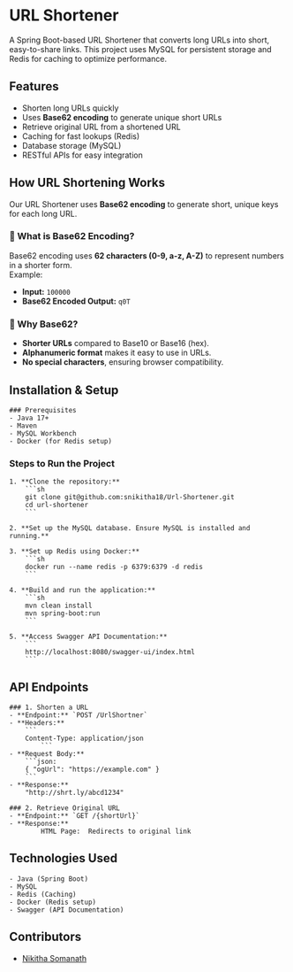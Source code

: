 # URL Shortener

A Spring Boot-based URL Shortener that converts long URLs into short, easy-to-share links. This project uses MySQL for persistent storage and Redis for caching to optimize performance.

## Features
- Shorten long URLs quickly
- Uses **Base62 encoding** to generate unique short URLs
- Retrieve original URL from a shortened URL
- Caching for fast lookups (Redis)
- Database storage (MySQL)
- RESTful APIs for easy integration

## How URL Shortening Works
Our URL Shortener uses **Base62 encoding** to generate short, unique keys for each long URL.

### 🔹 What is Base62 Encoding?
Base62 encoding uses **62 characters (0-9, a-z, A-Z)** to represent numbers in a shorter form.  
Example:  
- **Input:** `100000`  
- **Base62 Encoded Output:** `q0T`  

### 🔹 Why Base62?
- **Shorter URLs** compared to Base10 or Base16 (hex).
- **Alphanumeric format** makes it easy to use in URLs.
- **No special characters**, ensuring browser compatibility.


## Installation & Setup

	### Prerequisites
	- Java 17+
	- Maven
 	- MySQL Workbench
	- Docker (for Redis setup)

### Steps to Run the Project

	1. **Clone the repository:**
  		```sh
   		git clone git@github.com:snikitha18/Url-Shortener.git
   		cd url-shortener
   		```

	2. **Set up the MySQL database. Ensure MySQL is installed and running.**

	3. **Set up Redis using Docker:**
   		```sh
    	docker run --name redis -p 6379:6379 -d redis
    	```

	4. **Build and run the application:**
   		```sh
   		mvn clean install
   		mvn spring-boot:run
   		```

	5. **Access Swagger API Documentation:**
 		```
  		http://localhost:8080/swagger-ui/index.html
    	```

## API Endpoints

	### 1. Shorten a URL
	- **Endpoint:** `POST /UrlShortner`
 	- **Headers:**
  		```
   		Content-Type: application/json
    		```
	- **Request Body:**  
		```json:    
 		{ "ogUrl": "https://example.com" }
  		```
	- **Response:**  
		"http://shrt.ly/abcd1234" 

	### 2. Retrieve Original URL
	- **Endpoint:** `GET /{shortUrl}`
	- **Response:**  
    		HTML Page:	Redirects to original link

## Technologies Used
	- Java (Spring Boot)
	- MySQL
	- Redis (Caching)
	- Docker (Redis setup)
	- Swagger (API Documentation)

## Contributors
- [Nikitha Somanath](https://github.com/snikitha18)






